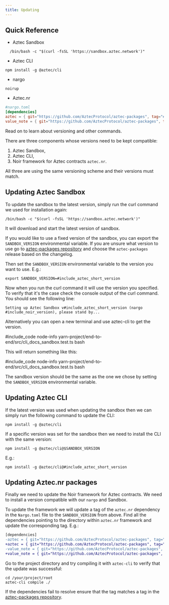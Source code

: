 ```yaml
---
title: Updating
---
```


## Quick Reference

- Aztec Sandbox

```shell
  /bin/bash -c "$(curl -fsSL 'https://sandbox.aztec.network')"
```

- Aztec CLI

```shell
npm install -g @aztec/cli
```

- nargo

```shell
noirup
```

- Aztec.nr

```toml
#nargo.toml
[dependencies]
aztec = { git="https://github.com/AztecProtocol/aztec-packages", tag="#include_aztec_version", directory="yarn-project/aztec-nr/aztec" }
value_note = { git="https://github.com/AztecProtocol/aztec-packages", tag="#include_aztec_version", directory="yarn-project/aztec-nr/value-note" }
```

Read on to learn about versioning and other commands.

There are three components whose versions need to be kept compatible:

1. Aztec Sandbox,
2. Aztec CLI,
3. Noir framework for Aztec contracts `aztec.nr`.

All three are using the same versioning scheme and their versions must match.

## Updating Aztec Sandbox

To update the sandbox to the latest version, simply run the curl command we used for installation again:

```shell
/bin/bash -c "$(curl -fsSL 'https://sandbox.aztec.network')"
```

It will download and start the latest version of sandbox.

If you would like to use a fixed version of the sandbox, you can export the `SANDBOX_VERSION` environmental variable.
If you are unsure what version to use go to [aztec-packages repository](https://github.com/AztecProtocol/aztec-packages/releases) and choose the `aztec-packages` release based on the changelog.

Then set the `SANDBOX_VERSION` environmental variable to the version you want to use. E.g.:

```shell
export SANDBOX_VERSION=#include_aztec_short_version
```

Now when you run the curl command it will use the version you specified.
To verify that it's the case check the console output of the curl command.
You should see the following line:

```
Setting up Aztec Sandbox v#include_aztec_short_version (nargo #include_noir_version), please stand by...
```

Alternatively you can open a new terminal and use aztec-cli to get the version.

#include_code node-info yarn-project/end-to-end/src/cli_docs_sandbox.test.ts bash

This will return something like this:

#include_code node-info yarn-project/end-to-end/src/cli_docs_sandbox.test.ts bash

The sandbox version should be the same as the one we chose by setting the `SANDBOX_VERSION` environmental variable.

## Updating Aztec CLI

If the latest version was used when updating the sandbox then we can simply run the following command to update the CLI:

```shell
npm install -g @aztec/cli
```

If a specific version was set for the sandbox then we need to install the CLI with the same version:

```shell
npm install -g @aztec/cli@$SANDBOX_VERSION
```

E.g.:

```shell
npm install -g @aztec/cli@#include_aztec_short_version
```

## Updating Aztec.nr packages

Finally we need to update the Noir framework for Aztec contracts.
We need to install a version compatible with our `nargo` and Sandbox.

To update the framework we will update a tag of the `aztec.nr` dependency in the `Nargo.toml` file to the `SANDBOX_VERSION` from above.
Find all the dependencies pointing to the directory within `aztec.nr` framework and update the corresponding tag.
E.g.:

```diff
[dependencies]
-aztec = { git="https://github.com/AztecProtocol/aztec-packages", tag="aztec-packages-v0.7.5", directory="yarn-project/aztec-nr/aztec" }
+aztec = { git="https://github.com/AztecProtocol/aztec-packages", tag="#include_aztec_version", directory="yarn-project/aztec-nr/aztec" }
-value_note = { git="https://github.com/AztecProtocol/aztec-packages", tag="aztec-packages-v0.7.5", directory="yarn-project/aztec-nr/value-note" }
+value_note = { git="https://github.com/AztecProtocol/aztec-packages", tag="#include_aztec_version", directory="yarn-project/aztec-nr/value-note" }
```

Go to the project directory and try compiling it with `aztec-cli` to verify that the update was successful:

```shell
cd /your/project/root
aztec-cli compile ./
```

If the dependencies fail to resolve ensure that the tag matches a tag in the [aztec-packages repository](https://github.com/AztecProtocol/aztec-packages/tags).
